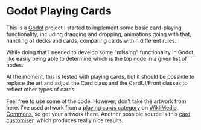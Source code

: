 Godot Playing Cards
===================

This is a [Godot](https://godotengine.org/download/preview/) project I started to implement some basic card-playing functionality,
including dragging and dropping, animations going with that, handling of decks and cards, 
comparing cards within different rules.

While doing that I needed to develop some "missing" functionality in Godot, like easily being
able to determine which is the top node in a given list of nodes. 

At the moment, this is tested with playing cards, but it should be possinle to replace the art
and adjust the Card class and the CardUI/Front classes to reflect other types of cards.

Feel free to use some of the code. However, don't take the artwork from here. I've used artwork
from a [playing cards category](https://commons.wikimedia.org/wiki/Category:SVG_complete_decks_of_playing_cards_laid_out) 
on [WikliMedia Commons](https://commons.wikimedia.org/wiki/Main_Page), so get your artwork there.
Another possible source is this [card customiser](https://www.me.uk/cards/), which produces really 
nice results.
